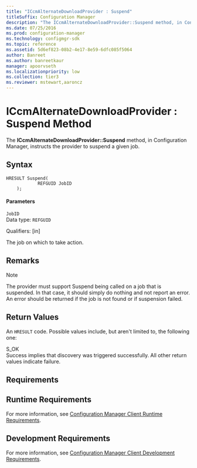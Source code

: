 ```yaml
---
title: "ICcmAlternateDownloadProvider : Suspend"
titleSuffix: Configuration Manager
description: "The ICcmAlternateDownloadProvider::Suspend method, in Configuration Manager, instructs the provider to suspend a given job."
ms.date: 07/25/2016
ms.prod: configuration-manager
ms.technology: configmgr-sdk
ms.topic: reference
ms.assetid: 5d6ef823-08b2-4e17-8e59-6dfc085f5064
author: Banreet
ms.author: banreetkaur
manager: apoorvseth
ms.localizationpriority: low
ms.collection: tier3
ms.reviewer: mstewart,aaroncz 
---
```

# ICcmAlternateDownloadProvider : Suspend Method
The **ICcmAlternateDownloadProvider::Suspend** method, in Configuration Manager, instructs the provider to suspend a given job.  

## Syntax  

```  
HRESULT Suspend(  
            REFGUID JobID  
    );  

```  

#### Parameters  
 `JobID`  
 Data type: `REFGUID`  

 Qualifiers: [in]  

 The job on which to take action.  

## Remarks  

> [!NOTE]
>  The provider must support Suspend being called on a job that is suspended. In that case, it should simply do nothing and not report an error. An error should be returned if the job is not found or if suspension failed.  

## Return Values  
 An `HRESULT` code. Possible values include, but aren't limited to, the following one:  

 S_OK  
 Success implies that discovery was triggered successfully. All other return values indicate failure.  

## Requirements  

## Runtime Requirements  
 For more information, see [Configuration Manager Client Runtime Requirements](../../../../../develop/core/reqs/client-runtime-requirements.md).  

## Development Requirements  
 For more information, see [Configuration Manager Client Development Requirements](../../../../../develop/core/reqs/client-development-requirements.md).
